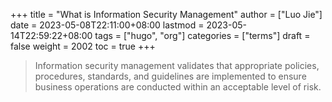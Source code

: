 +++
title = "What is Information Security Management"
author = ["Luo Jie"]
date = 2023-05-08T22:11:00+08:00
lastmod = 2023-05-14T22:59:22+08:00
tags = ["hugo", "org"]
categories = ["terms"]
draft = false
weight = 2002
toc = true
+++

> Information security management validates that appropriate policies, procedures, standards, and guidelines are implemented to ensure business operations are conducted within an acceptable level of risk.

